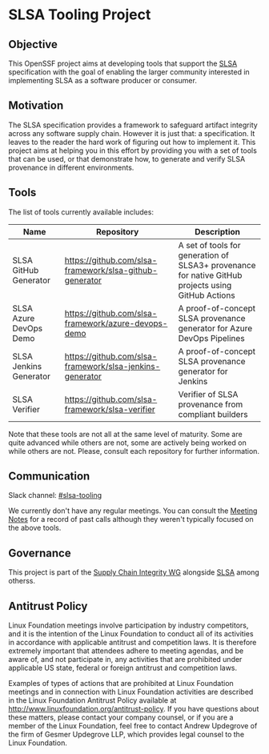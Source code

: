# SLSA Tooling Project

## Objective

This OpenSSF project aims at developing tools that support the [SLSA](https://slsa.dev) specification with the goal of enabling the larger community interested in implementing SLSA as a software producer or consumer.

## Motivation

The SLSA specification provides a framework to safeguard artifact integrity across any software supply chain. However it is just that: a specification. It leaves to the reader the hard work of figuring out how to implement it. This project aims at helping you in this effort by providing you with a set of tools that can be used, or that demonstrate how, to generate and verify SLSA provenance in different environments.

## Tools

The list of tools currently available includes:

| Name | Repository | Description |
| ---- | ---------- | ----------- |
| SLSA GitHub Generator | https://github.com/slsa-framework/slsa-github-generator | A set of tools for generation of SLSA3+ provenance for native GitHub projects using GitHub Actions |
| SLSA Azure DevOps Demo | https://github.com/slsa-framework/azure-devops-demo | A proof-of-concept SLSA provenance generator for Azure DevOps Pipelines |
| SLSA Jenkins Generator | https://github.com/slsa-framework/slsa-jenkins-generator | A proof-of-concept SLSA provenance generator for Jenkins |
| SLSA Verifier | https://github.com/slsa-framework/slsa-verifier | Verifier of SLSA provenance from compliant builders |

Note that these tools are not all at the same level of maturity. Some are quite advanced while others are not, some are actively being worked on while others are not. Please, consult each repository for further information.

## Communication

Slack channel: [#slsa-tooling](https://openssf.slack.com/messages/slsa-tooling)

We currently don't have any regular meetings. You can consult the [Meeting Notes](https://docs.google.com/document/d/18oj3CLJQhZj1dMHKDTq_1kKg0syysKCS7pLyXlw1SRc/edit#heading=h.yfiy9b23vayj) for a record of past calls although they weren't typically focused on the above tools.

## Governance

This project is part of the [Supply Chain Integrity WG](README.md) alongside [SLSA](https://github.com/slsa-framework/slsa) among otherss.

## Antitrust Policy

Linux Foundation meetings involve participation by industry competitors, and it is the intention of the Linux Foundation to conduct all of its activities in accordance with applicable antitrust and competition laws. It is therefore extremely important that attendees adhere to meeting agendas, and be aware of, and not participate in, any activities that are prohibited under applicable US state, federal or foreign antitrust and competition laws.

Examples of types of actions that are prohibited at Linux Foundation meetings and in connection with Linux Foundation activities are described in the Linux Foundation Antitrust Policy available at <http://www.linuxfoundation.org/antitrust-policy>. If you have questions about these matters, please contact your company counsel, or if you are a member of the Linux Foundation, feel free to contact Andrew Updegrove of the firm of Gesmer Updegrove LLP, which provides legal counsel to the Linux Foundation.

